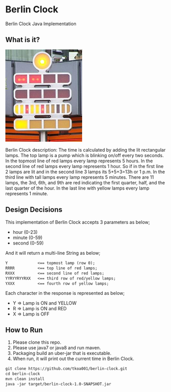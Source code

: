 # Berlin Clock
Berlin Clock Java Implementation

## What is it?

![Berlin Clock Photo](berlin_clock.jpg "Berlin Clock")

Berlin Clock description: The time is calculated by adding the lit
rectangular lamps. The top lamp is a pump which is blinking on/off every
two seconds. In the topmost line of red lamps every lamp represents 5
hours. In the second line of red lamps every lamp represents 1 hour. So
if in the first line 2 lamps are lit and in the second line 3 lamps its
5+5+3=13h or 1 p.m. In the third line with tall lamps every lamp
represents 5 minutes. There are 11 lamps, the 3rd, 6th, and 9th are red
indicating the first quarter, half, and the last quarter of the hour. In
the last line with yellow lamps every lamp represents 1 minute.​

## Design Decisions

This implementation of Berlin Clock accepts 3 parameters as below;

* hour (0-23)
* minute (0-59)
* second (0-59)

And it will return a multi-line String as below;

```
Y             <== topmost lamp (row 0);
RRRR          <== top line of red lamps;
RXXX          <== second line of red lamps;
YYRYYRYYRXX   <== third row of red/yellow lamps;
YXXX          <== fourth row of yellow lamps;
```

Each character in the response is represented as below;

* Y => Lamp is ON and YELLOW
* R => Lamp is ON and RED
* X => Lamp is OFF

## How to Run

1. Please clone this repo.
2. Please use java7 or java8 and run maven.
3. Packaging build an uber-jar that is executable.
4. When run, it will print out the current time in Berlin Clock. 

```
git clone https://github.com/tkoa001/berlin-clock.git
cd berlin-clock
mvn clean install
java -jar target/berlin-clock-1.0-SNAPSHOT.jar
```
